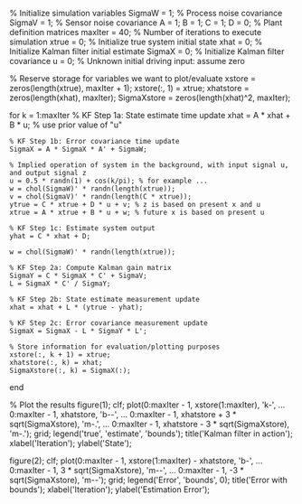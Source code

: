 % Initialize simulation variables
SigmaW = 1; % Process noise covariance
SigmaV = 1; % Sensor noise covariance
A = 1; B = 1; C = 1; D = 0; % Plant definition matrices
maxIter = 40; % Number of iterations to execute simulation
xtrue = 0; % Initialize true system initial state
xhat = 0; % Initialize Kalman filter initial estimate
SigmaX = 0; % Initialize Kalman filter covariance
u = 0; % Unknown initial driving input: assume zero

% Reserve storage for variables we want to plot/evaluate
xstore = zeros(length(xtrue), maxIter + 1);
xstore(:, 1) = xtrue;
xhatstore = zeros(length(xhat), maxIter);
SigmaXstore = zeros(length(xhat)^2, maxIter);

for k = 1:maxIter
    % KF Step 1a: State estimate time update
    xhat = A * xhat + B * u; % use prior value of "u"

    % KF Step 1b: Error covariance time update
    SigmaX = A * SigmaX * A' + SigmaW;

    % Implied operation of system in the background, with input signal u, and output signal z
    u = 0.5 * randn(1) + cos(k/pi); % for example ...
    w = chol(SigmaW)' * randn(length(xtrue));
    v = chol(SigmaV)' * randn(length(C * xtrue));
    ytrue = C * xtrue + D * u + v; % z is based on present x and u
    xtrue = A * xtrue + B * u + w; % future x is based on present u

    % KF Step 1c: Estimate system output
    yhat = C * xhat + D;

    w = chol(SigmaW)' * randn(length(xtrue));
    
    % KF Step 2a: Compute Kalman gain matrix
    SigmaY = C * SigmaX * C' + SigmaV;
    L = SigmaX * C' / SigmaY;

    % KF Step 2b: State estimate measurement update
    xhat = xhat + L * (ytrue - yhat);

    % KF Step 2c: Error covariance measurement update
    SigmaX = SigmaX - L * SigmaY * L';

    % Store information for evaluation/plotting purposes
    xstore(:, k + 1) = xtrue;
    xhatstore(:, k) = xhat;
    SigmaXstore(:, k) = SigmaX(:);
end

% Plot the results
figure(1); clf;
plot(0:maxIter - 1, xstore(1:maxIter), 'k-', ...
    0:maxIter - 1, xhatstore, 'b--', ...
    0:maxIter - 1, xhatstore + 3 * sqrt(SigmaXstore), 'm-.', ...
    0:maxIter - 1, xhatstore - 3 * sqrt(SigmaXstore), 'm-.');
grid;
legend('true', 'estimate', 'bounds');
title('Kalman filter in action');
xlabel('Iteration');
ylabel('State');

figure(2); clf;
plot(0:maxIter - 1, xstore(1:maxIter) - xhatstore, 'b-', ...
    0:maxIter - 1, 3 * sqrt(SigmaXstore), 'm--', ...
    0:maxIter - 1, -3 * sqrt(SigmaXstore), 'm--');
grid;
legend('Error', 'bounds', 0);
title('Error with bounds');
xlabel('Iteration');
ylabel('Estimation Error');
